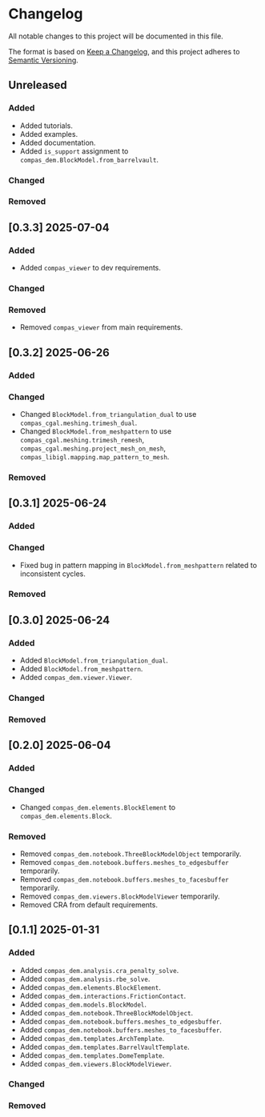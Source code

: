 # Changelog

All notable changes to this project will be documented in this file.

The format is based on [Keep a Changelog](https://keepachangelog.com/en/1.0.0/),
and this project adheres to [Semantic Versioning](https://semver.org/spec/v2.0.0.html).

## Unreleased

### Added

* Added tutorials.
* Added examples.
* Added documentation.
* Added `is_support` assignment to `compas_dem.BlockModel.from_barrelvault`.

### Changed

### Removed


## [0.3.3] 2025-07-04

### Added

* Added `compas_viewer` to dev requirements.

### Changed

### Removed

* Removed `compas_viewer` from main requirements.


## [0.3.2] 2025-06-26

### Added

### Changed

* Changed `BlockModel.from_triangulation_dual` to use `compas_cgal.meshing.trimesh_dual`.
* Changed `BlockModel.from_meshpattern` to use `compas_cgal.meshing.trimesh_remesh`, `compas_cgal.meshing.project_mesh_on_mesh`, `compas_libigl.mapping.map_pattern_to_mesh`.

### Removed


## [0.3.1] 2025-06-24

### Added

### Changed

* Fixed bug in pattern mapping in `BlockModel.from_meshpattern` related to inconsistent cycles.

### Removed


## [0.3.0] 2025-06-24

### Added

* Added `BlockModel.from_triangulation_dual`.
* Added `BlockModel.from_meshpattern`.
* Added `compas_dem.viewer.Viewer`.

### Changed

### Removed


## [0.2.0] 2025-06-04

### Added

### Changed

* Changed `compas_dem.elements.BlockElement` to `compas_dem.elements.Block`.

### Removed

* Removed `compas_dem.notebook.ThreeBlockModelObject` temporarily.
* Removed `compas_dem.notebook.buffers.meshes_to_edgesbuffer` temporarily.
* Removed `compas_dem.notebook.buffers.meshes_to_facesbuffer` temporarily.
* Removed `compas_dem.viewers.BlockModelViewer` temporarily.
* Removed CRA from default requirements.


## [0.1.1] 2025-01-31

### Added

* Added `compas_dem.analysis.cra_penalty_solve`.
* Added `compas_dem.analysis.rbe_solve`.
* Added `compas_dem.elements.BlockElement`.
* Added `compas_dem.interactions.FrictionContact`.
* Added `compas_dem.models.BlockModel`.
* Added `compas_dem.notebook.ThreeBlockModelObject`.
* Added `compas_dem.notebook.buffers.meshes_to_edgesbuffer`.
* Added `compas_dem.notebook.buffers.meshes_to_facesbuffer`.
* Added `compas_dem.templates.ArchTemplate`.
* Added `compas_dem.templates.BarrelVaultTemplate`.
* Added `compas_dem.templates.DomeTemplate`.
* Added `compas_dem.viewers.BlockModelViewer`.

### Changed

### Removed
